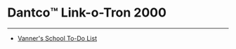 # Dantco™️ Link-o-Tron 2000

---

- [Vanner's School To-Do List](https://dantco.github.io/VannyList.md)

